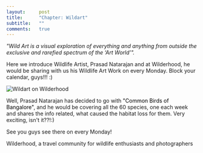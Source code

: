 ```yaml
---
layout:     post
title:      "Chapter: Wildart"
subtitle:   ""
comments:   true
---
```


<em>
"Wild Art is a visual exploration of everything and anything from outside the exclusive and rarefied spectrum of the ‘Art World’".
</em>

<p>
Here we introduce Wildlife Artist, <a href="http://recitals.wilderhood.com/authors/Prasad%20Natarajan" style="text-decoration:none">Prasad Natarajan</a> and at Wilderhood, he would be sharing with us his Wildlife Art Work on every Monday. Block your calendar, guys!!! :) 
</p>

<img src="{{ site.baseurl }}/img/wildart.png" alt="Wildart on Wilderhood">

<p>
Well, <a href="http://recitals.wilderhood.com/authors/Prasad%20Natarajan" style="text-decoration:none">Prasad Natarajan</a> has decided to go with <a href="http://facebook.com/wilderhood" style="text-decoration:none; color:black">"Common Birds of Bangalore"</a>, and he would be covering all the 60 species, one each week and shares the info related, what caused the habitat loss for them. Very exciting, isn't it??!:) 
</p>

<p>
 <a href="http://facebook.com/wilderhood" style="text-decoration:none">See you guys see there on every Monday!</a>
 </p>

<p>
<a href="http://wilderhood.com" style="text-decoration:none"> Wilderhood</a>, a travel community for wildlife enthusiasts and photographers
</p>
